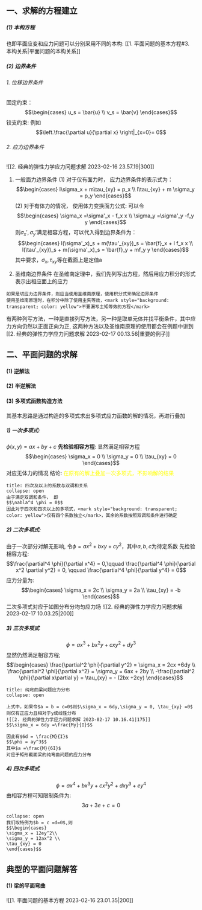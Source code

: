 ## 一、求解的方程建立
##### (1)  本构方程
也即平面应变和应力问题可以分别采用不同的本构:
[[1. 平面问题的基本方程#3. 本构关系|平面问题的本构关系]]
##### (2) 边界条件
###### 1. 位移边界条件
固定约束：
$$\begin{cases}
u_s = \bar{u}  \\
v_s = \bar{v}
\end{cases}$$
铰支约束: 
例如
$$\left.\frac{\partial u}{\partial x} \right|_{x=0}= 0$$
###### 2. 应力边界条件
![[2. 经典的弹性力学应力问题求解 2023-02-16 23.57.19|300]]
1. 一般面力边界条件
(1) 对于仅有面力时， 应力边界条件的表示式为：
$$\begin{cases}
l\sigma_x + m\tau_{xy} = p_x \\
l\tau_{xy} + m \sigma_y = p_y
\end{cases}$$
(2) 对于有体力的情况， 使用体力变换面力公式: 
可以令
$$\begin{cases}
\sigma_x =\sigma'_x - f_x x \\
\sigma_y =\sigma'_y -f_y y
\end{cases}$$
则$\sigma_x',\sigma_y'$满足相容方程，可以代入得到边界条件为：
$$\begin{cases}
l(\sigma'_x)_s + m(\tau'_{xy})_s = \bar{f}_x + l f_x x \\
l(\tau'_{xy})_s + m(\sigma'_x)_s = \bar{f}_y + mf_y y
\end{cases}$$
其中要求，$\sigma_x,\tau_{xy}$等在截面上是定值a

2. 圣维南边界条件
在圣维南定理中，我们先列写出方程，然后用应力积分的形式表示出相应面上的应力

```ad-caution
如果是切应力边界条件，则应当使用圣维南原理，使用积分式来确定边界条件
使用圣维南原理时，在积分中除了使用主矢等效，<mark style="background: transparent; color: yellow">不要漏写主矩等效的方程</mark>
```

有两种列写方法，一种是直接列写方法，另一种是取单元体并找平衡条件，其中应力方向仍然以正面正向为正, 这两种方法以及圣维南原理的使用都会在例题中讲到
[[2. 经典的弹性力学应力问题求解 2023-02-17 00.13.56|重要的例子]]


## 二、平面问题的求解
#### (1) 逆解法

#### (2) 半逆解法
#### (3) 多项式函数构造方法
其基本思路是通过构造的多项式求出多项式应力函数的解的情况，再进行叠加
##### 1) 一次多项式: 
$\phi(x,y)= ax+ by+ c$
**先检验相容方程**: 显然满足相容方程
$$\begin{cases}
\sigma_x = 0 \\
\sigma_y = 0 \\
\tau_{xy} = 0
\end{cases}$$
对应无体力的情况
结论: <mark style="background: transparent; color: yellow">在原有的解上叠加一次多项式，不影响解的结果</mark>

`````ad-note
title: 四次及以上的系数与双调和关系
collapse: open
由于满足双调和条件， 即
$$\nabla^4 \phi = 0$$
因此对于四次和四次以上的多项式，<mark style="background: transparent; color: yellow">仅有四个系数独立</mark>，其余的系数按照双调和条件进行确定
`````

##### 2) 二次多项式: 
由于一次部分对解无影响,
令$\phi = ax^2+bxy + cy^2$，其中$a,b,c$为待定系数
先检验相容方程: 
$$\frac{\partial^4 \phi}{\partial x^4} = 0,\qquad \frac{\partial^4 \phi}{\partial x^2 \partial y^2} = 0,  \qquad \frac{\partial^4 \phi}{\partial y^4} = 0$$
应力分量为: 
$$\begin{cases}
\sigma_x = 2c \\
\sigma_y = 2a \\
\tau_{xy} = -b
\end{cases}$$
二次多项式对应于如图分布分均匀应力场
![[2. 经典的弹性力学应力问题求解 2023-02-17 10.03.25|200]]

##### 3) 三次多项式
$$\phi = ax^3 + bx^2 y + cxy^2 +dy^3$$
显然仍然满足相容方程;
$$\begin{cases}
\frac{\partial^2 \phi}{\partial y^2} = \sigma_x = 2cx +6dy \\ 
\frac{\partial^2 \phi}{\partial x^2} = \sigma_y = 6ax + 2by \\
-\frac{\partial^2 \phi}{\partial x\partial y} = \tau_{xy} = - (2bx +2cy)
\end{cases}$$
`````ad-note
title: 纯弯曲梁问题应力分布
collapse: open

上式中，如果令$a = b = c=0$则$\sigma_x = 6dy,\sigma_y = 0, \tau_{xy} =0$
则仅有正应力且相对于y成线性分布
![[2. 经典的弹性力学应力问题求解 2023-02-17 10.16.41|175]]
$$\sigma_x = 6dy =\frac{My}{I}$$

因此有$6d = \frac{M}{I}$
$$\phi = ay^3$$
其中$a =\frac{M}{6I}$
对应于矩形截面梁的纯弯曲问题的应力分布
`````
##### 4) 四次多项式 
$$\phi = ax^4 + bx^3 y  +cx^2y^2 + dxy^3 + ey^4$$
由相容方程可知限制条件为: 
$$3a+3e+c =0$$
`````ad-note
collapse: open
我们取特例为$b = c =d=0$,则
$$\begin{cases}
\sigma_x = 12ey^2\\
\sigma_y = 12ax^2 \\
\tau_{xy} = 0
\end{cases}$$
`````

## 典型的平面问题解答
#### (1) 梁的平面弯曲

![[1. 平面问题的基本方程 2023-02-16 23.01.35|200]]